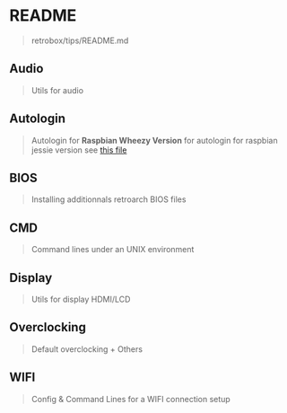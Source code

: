 # README

> retrobox/tips/README.md

## Audio

> Utils for audio

## Autologin

> Autologin for **Raspbian Wheezy Version**
> for autologin for raspbian jessie version see [this file](./../files/autologin.conf)

## BIOS

> Installing additionnals retroarch BIOS files

## CMD

> Command lines under an UNIX environment

## Display

> Utils for display HDMI/LCD

## Overclocking

> Default overclocking + Others

## WIFI

> Config & Command Lines for a WIFI connection setup
